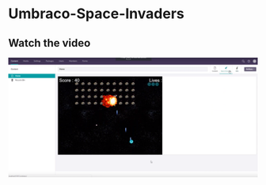 # Umbraco-Space-Invaders

## Watch the video
[![Watch the video on YouTube](/images/screenshot-space-invaders.png)](https://www.youtube.com/watch?v=5m_iRewlALI)